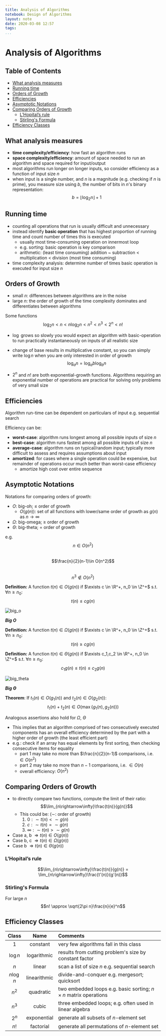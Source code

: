 ```yaml
---
title: Analysis of Algorithms
notebook: Design of Algorithms
layout: note
date: 2020-03-08 12:57
tags: 
...
```


# Analysis of Algorithms

[TOC]: #

## Table of Contents
- [What analysis measures](#what-analysis-measures)
- [Running time](#running-time)
- [Orders of Growth](#orders-of-growth)
- [Efficiencies](#efficiencies)
- [Asymptotic Notations](#asymptotic-notations)
- [Comparing Orders of Growth](#comparing-orders-of-growth)
  - [L’Hopital’s rule](#lhopitals-rule)
  - [Stirling's Formula](#stirlings-formula)
- [Efficiency Classes](#efficiency-classes)




## What analysis measures

- **time complexity/efficiency**: how fast an algorithm runs
- **space complexity/efficiency**: amount of space needed to run an algorithm and
  space required for input/output
- most algorithms run longer on longer inputs, so consider efficiency as a function
  of input size $n$
- when input is a single number, and $n$ is a magnitude (e.g. checking if $n$ is
  prime), you measure size using $b$, the number of bits in $n$'s binary representation:
  $$b=\lfloor\log_{2}n\rfloor+1$$

## Running time

- counting all operations that run is usually difficult and unnecessary
- instead identify **basic operation** that has highest proportion of running
  time and count number of times this is executed
  - usually most time-consuming operation on innermost loop
  - e.g. sorting: basic operation is key comparison
  - arithmetic: (least time consuming) addition ~ subtraction < multiplication < division (most time consuming)
- time complexity analysis: determine number of times basic operation is executed for input size $n$

## Orders of Growth

- small $n$: differences between algorithms are in the noise
- large $n$: the order of growth of the time complexity dominates and differentiates
  between algorithms

Some functions
$$\log_{2}n \lt n \lt n\log_{2}n \lt n^2 \lt n^3 \lt 2^n \lt n!$$

- $\log$ grows so slowly you would expect an algorithm with basic-operation to run
  practically instantaneously on inputs of all realistic size

- change of base results in multiplicative constant, so you can simply write $\log n$
  when you are only interested in order of growth
$$\log_a n = \log_a b \log_b n$$
- $2^n$ and $n!$ are both exponential-growth functions.  Algorithms requiring
  an exponential number of operations are practical for solving only problems of
  very small size

## Efficiencies

Algorithm run-time can be dependent on particulars of input e.g. sequential search

Efficiency can be:
- **worst-case**: algorithm runs longest among all possible inputs of size $n$
- **best-case**: algorithm runs fastest among all possible inputs of size $n$
- **average-case**: algorithm runs on typical/random input; typically more difficult
  to assess and requires assumptions about input
- **amortized**: for cases where a single operation could be expensive, but remainder of operations
  occur much better than worst-case efficiency
  - amortize high cost over entire sequence

## Asymptotic Notations

Notations for comparing orders of growth:
- $O$: big-oh; $\le$ order of growth
  - $O(g(n))$: set of all functions with lower/same order of growth
    as $g(n)$ as $n\rightarrow\infty$
- $\Omega$: big-omega; $\ge$ order of growth
- $\Theta$: big-theta; $=$ order of growth

e.g.  
$$n \in O(n^2)$$  
$$\frac{n}{2}(n-1)\in O(n^2)$$  
$$n^3\not\in O(n^2)$$

**Definition:** A function $t(n) \in O(g(n))$ if $\exists c \in \R^+, n_0 \in \Z^+$ s.t.  $\forall n\ge n_0$:
$$t(n) \le cg(n)$$

![big_o](img/big_o.png)

**_Big O_**

**Definition:** A function $t(n) \in \Omega(g(n))$ if $\exists c \in \R^+, n_0 \in \Z^+$ s.t.  $\forall n\ge n_0$:
$$t(n) \ge cg(n)$$

**Definition:** A function $t(n) \in \Theta(g(n))$ if $\exists c_1,c_2 \in \R^+, n_0 \in \Z^+$ s.t. $\forall n\ge n_0$:
$$c_1 g(n) \le t(n) \le c_2 g(n)$$

![big_theta](img/big_theta.png)

**_Big $\Theta$_**

**Theorem**: If $t_{1}(n) \in O(g_{1}(n))$ and $t_{2}(n) \in O(g_{2}(n))$:
$$t_{1}(n)+t_{2}(n) \in O(\max\{g_{1}(n), g_{2}(n)\})$$

Analogous assertions also hold for $\Omega$, $\Theta$

- This implies that an algorithm comprised of two consecutively executed components
has an overall efficiency determined by the part with a higher order of growth (the least
efficient part)
- e.g.: check if an array has equal elements by first sorting, then checking consecutive items for equality
  - part 1 may take no more than $\frac{n}{2}(n-1)$ comparisons, i.e. $\in O(n^2)$
  - part 2 may take no more than $n-1$ comparisons, i.e. $\in O(n)$
  - overall efficiency: $O(n^2)$

## Comparing Orders of Growth

- to directly compare two functions, compute the limit of their ratio:
  $$\lim_{n\rightarrow\infty}\frac{t(n)}{g(n)}$$
  - This could be: ($\sim$: order of growth)
    1. $0: \sim t(n) \lt \sim g(n)$
    2. $c: \sim t(n) = \sim g(n)$
    3. $\infty: \sim t(n) \gt \sim g(n)$
- Case a, b $\Rightarrow t(n) \in O(g(n))$
- Case b, c $\Rightarrow t(n) \in \Omega(g(n))$
- Case b $\Rightarrow t(n) \in \Theta(g(n))$

### L’Hopital’s rule

$$\lim_{n\rightarrow\infty}\frac{t(n)}{g(n)} = \lim_{n\rightarrow\infty}\frac{t'(n)}{g'(n)}$$

### Stirling's Formula

For large $n$
$$n! \approx \sqrt{2\pi n}\frac{n}{e}^n$$

## Efficiency Classes

|   Class   |     Name     | Comments                                                             |
|:---------:|:------------:|:---------------------------------------------------------------------|
|     1     |   constant   | very few algorithms fall in this class                               |
| $\log n$  | logarithmic  | results from cutting problem's size by constant factor               |
|    $n$    |    linear    | scan a list of size $n$ e.g. sequential search                       |
| $n\log n$ | linearithmic | divide-and-conquer e.g. mergesort; quicksort                         |
|   $n^2$   |  quadratic   | two embedded loops e.g. basic sorting; $n\times n$ matrix operations |
|   $n^3$   |    cubic     | three embedded loops; e.g. often used in linear algebra              |
|   $2^n$   | exponential  | generate all subsets of $n$-element set                              |
|   $n!$    |  factorial   | generate all permutations of $n$-element set                         |
